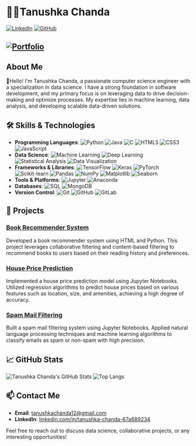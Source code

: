 # 👩‍💻Tanushka Chanda

[![LinkedIn](https://img.shields.io/badge/-LinkedIn-blue?style=flat-square&logo=linkedin&logoColor=white&link=https://www.linkedin.com/in/tanushka-chanda-67a689234)](https://www.linkedin.com/in/tanushka-chanda-67a689234)
[![GitHub](https://img.shields.io/badge/-GitHub-333?style=flat-square&logo=github&logoColor=white&link=https://github.com/Tanushka1234)](https://github.com/Tanushka1234)
## [![Portfolio](https://img.shields.io/badge/-Portfolio-000?style=flat-square&link=https://johndoe.com/)](https://johndoe.com/)

## About Me

👋Hello! I'm Tanushka Chanda, a passionate computer science engineer with a specialization in data science. I have a strong foundation in software development, and my primary focus is on leveraging data to drive decision-making and optimize processes. My expertise lies in machine learning, data analysis, and developing scalable data-driven solutions.

## 🛠️ Skills & Technologies

- **Programming Languages**: 
  ![Python](https://img.shields.io/badge/-Python-3776AB?style=flat-square&logo=python&logoColor=white)
  ![Java](https://img.shields.io/badge/-Java-007396?style=flat-square&logo=java&logoColor=white)
  ![C](https://img.shields.io/badge/-C-A8B9CC?style=flat-square&logo=c&logoColor=white)
  ![HTML5](https://img.shields.io/badge/-HTML5-E34F26?style=flat-square&logo=html5&logoColor=white)
  ![CSS3](https://img.shields.io/badge/-CSS3-1572B6?style=flat-square&logo=css3&logoColor=white)
  ![JavaScript](https://img.shields.io/badge/-JavaScript-F7DF1E?style=flat-square&logo=javascript&logoColor=black)
- **Data Science**: 
  ![Machine Learning](https://img.shields.io/badge/-Machine%20Learning-E34F26?style=flat-square&logo=tensorflow&logoColor=white)
  ![Deep Learning](https://img.shields.io/badge/-Deep%20Learning-FF6F00?style=flat-square&logo=pytorch&logoColor=white)
  ![Statistical Analysis](https://img.shields.io/badge/-Statistical%20Analysis-4C4C4C?style=flat-square&logo=matrix&logoColor=white)
  ![Data Visualization](https://img.shields.io/badge/-Data%20Visualization-F9A825?style=flat-square&logo=tableau&logoColor=white)
- **Frameworks & Libraries**: 
  ![TensorFlow](https://img.shields.io/badge/-TensorFlow-FF6F00?style=flat-square&logo=tensorflow&logoColor=white)
  ![Keras](https://img.shields.io/badge/-Keras-D00000?style=flat-square&logo=keras&logoColor=white)
  ![PyTorch](https://img.shields.io/badge/-PyTorch-EE4C2C?style=flat-square&logo=pytorch&logoColor=white)
  ![Scikit-learn](https://img.shields.io/badge/-Scikit--learn-F7931E?style=flat-square&logo=scikit-learn&logoColor=white)
  ![Pandas](https://img.shields.io/badge/-Pandas-150458?style=flat-square&logo=pandas&logoColor=white)
  ![NumPy](https://img.shields.io/badge/-NumPy-013243?style=flat-square&logo=numpy&logoColor=white)
  ![Matplotlib](https://img.shields.io/badge/-Matplotlib-004080?style=flat-square&logo=matplotlib&logoColor=white)
  ![Seaborn](https://img.shields.io/badge/-Seaborn-4C8CBF?style=flat-square&logo=seaborn&logoColor=white)
- **Tools & Platforms**: 
  ![Jupyter](https://img.shields.io/badge/-Jupyter-F37626?style=flat-square&logo=jupyter&logoColor=white)
  ![Anaconda](https://img.shields.io/badge/-Anaconda-44A833?style=flat-square&logo=anaconda&logoColor=white)
- **Databases**: 
  ![SQL](https://img.shields.io/badge/-SQL-4479A1?style=flat-square&logo=postgresql&logoColor=white)
  ![MongoDB](https://img.shields.io/badge/-MongoDB-47A248?style=flat-square&logo=mongodb&logoColor=white)
- **Version Control**: 
  ![Git](https://img.shields.io/badge/-Git-F05032?style=flat-square&logo=git&logoColor=white)
  ![GitHub](https://img.shields.io/badge/-GitHub-181717?style=flat-square&logo=github&logoColor=white)
  ![GitLab](https://img.shields.io/badge/-GitLab-FC6D26?style=flat-square&logo=gitlab&logoColor=white)



## 🌟 Projects
### [Book Recommender System](https://github.com/Tanushka1234/book-recommender-system)
Developed a book recommender system using HTML and Python. This project leverages collaborative filtering and content-based filtering to recommend books to users based on their reading history and preferences.

### [House Price Prediction](https://github.com/Tanushka1234/house-price-prediction)
Implemented a house price prediction model using Jupyter Notebooks. Utilized regression algorithms to predict house prices based on various features such as location, size, and amenities, achieving a high degree of accuracy.

### [Spam Mail Filtering](https://github.com/Tanushka1234/spam-mail-filtering)
Built a spam mail filtering system using Jupyter Notebooks. Applied natural language processing techniques and machine learning algorithms to classify emails as spam or non-spam with high precision.


## 📈 GitHub Stats

![Tanushka Chanda's GitHub Stats](https://github-readme-stats.vercel.app/api?username=Tanushka1234&show_icons=true&theme=radical)
![Top Langs](https://github-readme-stats.vercel.app/api/top-langs/?username=Tanushka1234&layout=compact&theme=radical)

## 📫 Contact Me

- **Email**: tanushkachanda12@gmail.com
- **LinkedIn**: [linkedin.com/in/tanushka-chanda-67a689234](https://www.linkedin.com/in/tanushka-chanda-67a689234)

Feel free to reach out to discuss data science, collaborative projects, or any interesting opportunities!

